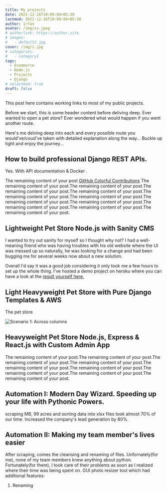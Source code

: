 ```yaml
---
title: My projects
date: 2021-12-16T10:09:04+05:30
lastmod: 2022-12-16T10:09:04+05:30
author: 1rfan
avatar: /img/ss.jpeg
# authorlink: https://author.site
# images:
#   - default2.jpg
cover: /img/1.jpg
# categories:
#   - category1
tags:
  - Ecommerce
  - Node.js
  - Projects
  - Django
# nolastmod: true
draft: false
---
```


This post here contains working links to most of my public projects. 

<!--more-->


Before we start, this is some header content before deliving deep.
Ever wanted to open a pet store? Ever wondered what would happen if you went another route. 

Here's me delving deep into each and every possible route you would've/coud've taken with detailed explanation along the way... Buckle up tight and enjoy the journey...

## How to build professional Django REST APIs.

Yes. With API documentation & Docker .

The remaining content of your post [GitHub Colorful Contributions](https://github.com/g1eny0ung/github-colorful-contributions-graph)
The remaining content of your post.The remaining content of your post.The remaining content of your post.The remaining content of your post.The remaining content of your post.The remaining content of your post.The remaining content of your post.The remaining content of your post.The remaining content of your post.The remaining content of your post.The remaining content of your post.

## Lightweight Pet Store Node.js with Sanity CMS
I wanted to try out sanity for myself so I thought why not? I had a well-meaning friend who was having troubles with his old website where the UI was messed up so naturally, he was looking for a change and had been bugging me for several weeks now about a new solution. 

Overall I'd say it was a good job considering it only took me a few hours to set up the whole thing.
I've hosted a demo project on heroku where you can have a look at the [result yourself here.](https://google.com)


## Light Heavyweight Pet Store with Pure Django Templates & AWS
The pet store

![Scenario 1: Across columns](/img/default2.jpg)

## Heavyweight Pet Store Node.js, Express & React.js with Custom Admin App
The remaining content of your post.The remaining content of your post.The remaining content of your post.The remaining content of your post.The remaining content of your post.The remaining content of your post.The remaining content of your post.The remaining content of your post.The remaining content of your post. 

## Automation I: Modern Day Wizard. Speeding up your life with Pythonic Powers.

scraping MB, 99 acres and sorting data into xlsx files took almost 70% of our time.
Increased the company's lead generation by 80%.

## Automation II: Making my team member's lives easier
After scraping, comes the cleansing and renaming of files. Unfornately(for me), none of my team members knew anything about python. Fortunately(for them), I took care of their problems as soon as I realized where their time was being spent on. 
GUI photo resizer tool which had additional features:
  1) Renaming